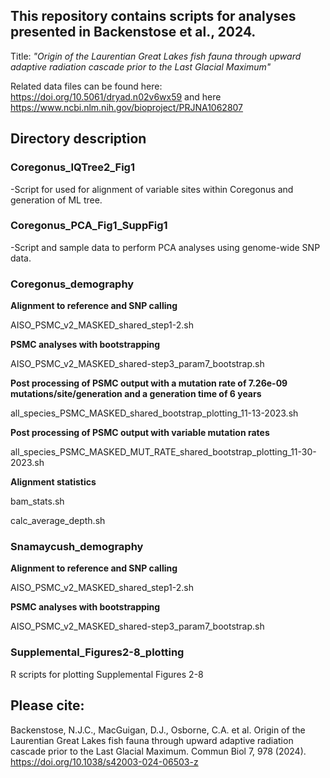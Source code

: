 ## This repository contains scripts for analyses presented in Backenstose et al., 2024. 
Title: *"Origin of the Laurentian Great Lakes fish fauna through upward adaptive radiation cascade prior to the Last Glacial Maximum"*

Related data files can be found here: https://doi.org/10.5061/dryad.n02v6wx59 and here https://www.ncbi.nlm.nih.gov/bioproject/PRJNA1062807

## Directory description
### Coregonus_IQTree2_Fig1
-Script for used for alignment of variable sites within Coregonus and generation of ML tree.

### Coregonus_PCA_Fig1_SuppFig1
-Script and sample data to perform PCA analyses using genome-wide SNP data.

### Coregonus_demography
**Alignment to reference and SNP calling**

  AISO_PSMC_v2_MASKED_shared_step1-2.sh
  
**PSMC analyses with bootstrapping**

  AISO_PSMC_v2_MASKED_shared-step3_param7_bootstrap.sh
  
**Post processing of PSMC output with a mutation rate of 7.26e-09 mutations/site/generation and a generation time of 6 years**

  all_species_PSMC_MASKED_shared_bootstrap_plotting_11-13-2023.sh
  
**Post processing of PSMC output with variable mutation rates**

  all_species_PSMC_MASKED_MUT_RATE_shared_bootstrap_plotting_11-30-2023.sh
  
**Alignment statistics**

  bam_stats.sh
  
  calc_average_depth.sh

### Snamaycush_demography

**Alignment to reference and SNP calling**

  AISO_PSMC_v2_MASKED_shared_step1-2.sh
  
**PSMC analyses with bootstrapping**

  AISO_PSMC_v2_MASKED_shared-step3_param7_bootstrap.sh

### Supplemental_Figures2-8_plotting

R scripts for plotting Supplemental Figures 2-8

## Please cite:
Backenstose, N.J.C., MacGuigan, D.J., Osborne, C.A. et al. Origin of the Laurentian Great Lakes fish fauna through upward adaptive radiation cascade prior to the Last Glacial Maximum. Commun Biol 7, 978 (2024). https://doi.org/10.1038/s42003-024-06503-z

